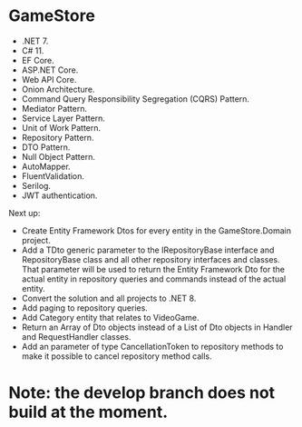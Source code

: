 # GameStore

- .NET 7.
- C# 11.
- EF Core.
- ASP.NET Core.
- Web API Core.
- Onion Architecture.
- Command Query Responsibility Segregation (CQRS) Pattern.
- Mediator Pattern.
- Service Layer Pattern.
- Unit of Work Pattern.
- Repository Pattern.
- DTO Pattern.
- Null Object Pattern.
- AutoMapper.
- FluentValidation.
- Serilog.
- JWT authentication.


Next up:
- Create Entity Framework Dtos for every entity in the GameStore.Domain project.
- Add a TDto generic parameter to the IRepositoryBase interface and RepositoryBase class and all other repository interfaces and classes. That parameter will be used to return the Entity Framework Dto for the actual entity in repository queries and commands instead of the actual entity.
- Convert the solution and all projects to .NET 8.
- Add paging to repository queries.
- Add Category entity that relates to VideoGame.
- Return an Array of Dto objects instead of a List of Dto objects in Handler and RequestHandler classes.
- Add an parameter of type CancellationToken to repository methods to make it possible to cancel repository method calls.

# Note: the develop branch does not build at the moment.
